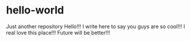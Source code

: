 # hello-world
Just another repository
Hello!!!
I write here to say you guys are so cool!!!
I real love this place!!!
Future will be better!!!

